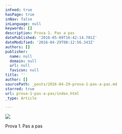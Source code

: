 ```yaml
---
inFeed: true
hasPage: true
inNav: false
inLanguage: null
keywords: []
description: Prova 1. Pas a pas
datePublished: '2016-05-09T16:42:14.701Z'
dateModified: '2016-04-29T08:12:56.343Z'
authors: []
publisher:
  name: null
  domain: null
  url: null
  favicon: null
title: ''
author: []
sourcePath: _posts/2016-04-29-prova-1-pas-a-pas.md
starred: true
url: prova-1-pas-a-pas/index.html
_type: Article

---
```

![](https://the-grid-user-content.s3-us-west-2.amazonaws.com/102c4c4f-fb47-4f65-b0a5-3ad760edacc4.jpg)

Prova 1\. Pas a pas